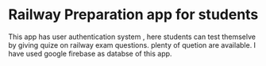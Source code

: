 # Railway Preparation app  for students
 This app has user authentication system , here students can test themselve by giving quize on railway exam questions. plenty of quetion are available.
 I have used google firebase as databse of this app.
